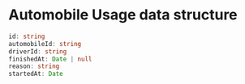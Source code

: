 # Automobile Usage data structure

```typescript
id: string
automobileId: string
driverId: string
finishedAt: Date | null
reason: string
startedAt: Date
```
